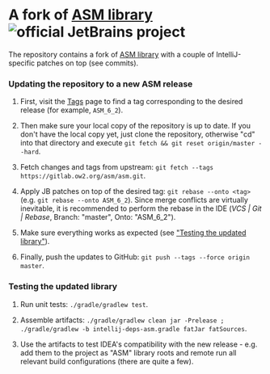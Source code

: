 # A fork of [ASM library](https://gitlab.ow2.org/asm/asm) ![official JetBrains project](http://jb.gg/badges/official.svg)

The repository contains a fork of [ASM library](https://gitlab.ow2.org/asm/asm) with a couple of IntelliJ-specific patches on top (see commits).

### Updating the repository to a new ASM release

1. First, visit the [Tags](https://gitlab.ow2.org/asm/asm/tags) page to find a tag
corresponding to the desired release (for example, `ASM_6_2`).

2. Then make sure your local copy of the repository is up to date. If you don't have the local copy yet,
just clone the repository, otherwise "cd" into that directory and execute `git fetch && git reset origin/master --hard`.

3. Fetch changes and tags from upstream: `git fetch --tags https://gitlab.ow2.org/asm/asm.git`.

4. Apply JB patches on top of the desired tag: `git rebase --onto <tag>` (e.g. `git rebase --onto ASM_6_2`).
Since merge conflicts are virtually inevitable, it is recommended to perform the rebase in the IDE
(_VCS | Git | Rebase_, Branch: "master", Onto: "ASM_6_2").

5. Make sure everything works as expected (see ["Testing the updated library"](#Testing-the-updated-library)).

6. Finally, push the updates to GitHub: `git push --tags --force origin master`.

### Testing the updated library

1. Run unit tests: `./gradle/gradlew test`.

2. Assemble artifacts: `./gradle/gradlew clean jar -Prelease ; ./gradle/gradlew -b intellij-deps-asm.gradle fatJar fatSources`.

3. Use the artifacts to test IDEA's compatibility with the new release - e.g. add them to the project
as "ASM" library roots and remote run all relevant build configurations (there are quite a few).